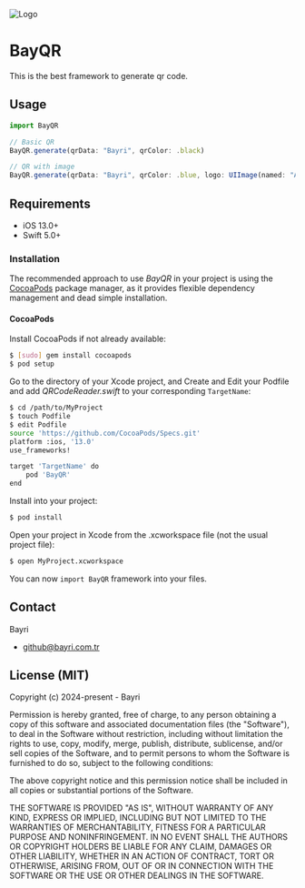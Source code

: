 
![Logo](https://bayri.com.tr/images/github/qr.png)

    
# BayQR

This is the best framework to generate qr code.


## Usage

```javascript
import BayQR

// Basic QR
BayQR.generate(qrData: "Bayri", qrColor: .black)

// QR with image
BayQR.generate(qrData: "Bayri", qrColor: .blue, logo: UIImage(named: "Asset"))
```

    
  
## Requirements
- iOS 13.0+
- Swift 5.0+

### Installation

The recommended approach to use _BayQR_ in your project is using the [CocoaPods](http://cocoapods.org/) package manager, as it provides flexible dependency management and dead simple installation.

#### CocoaPods

Install CocoaPods if not already available:

```bash
$ [sudo] gem install cocoapods
$ pod setup
```
Go to the directory of your Xcode project, and Create and Edit your Podfile and add _QRCodeReader.swift_ to your corresponding `TargetName`:

```bash
$ cd /path/to/MyProject
$ touch Podfile
$ edit Podfile
source 'https://github.com/CocoaPods/Specs.git'
platform :ios, '13.0'
use_frameworks!

target 'TargetName' do
    pod 'BayQR'
end
```

Install into your project:

```bash
$ pod install
```

Open your project in Xcode from the .xcworkspace file (not the usual project file):

```bash
$ open MyProject.xcworkspace
```

You can now `import BayQR` framework into your files.


## Contact

Bayri
 - [github@bayri.com.tr](github@bayri.com.tr)

## License (MIT)

Copyright (c) 2024-present - Bayri

Permission is hereby granted, free of charge, to any person obtaining a copy
of this software and associated documentation files (the "Software"), to deal
in the Software without restriction, including without limitation the rights
to use, copy, modify, merge, publish, distribute, sublicense, and/or sell
copies of the Software, and to permit persons to whom the Software is
furnished to do so, subject to the following conditions:

The above copyright notice and this permission notice shall be included in
all copies or substantial portions of the Software.

THE SOFTWARE IS PROVIDED "AS IS", WITHOUT WARRANTY OF ANY KIND, EXPRESS OR
IMPLIED, INCLUDING BUT NOT LIMITED TO THE WARRANTIES OF MERCHANTABILITY,
FITNESS FOR A PARTICULAR PURPOSE AND NONINFRINGEMENT. IN NO EVENT SHALL THE
AUTHORS OR COPYRIGHT HOLDERS BE LIABLE FOR ANY CLAIM, DAMAGES OR OTHER
LIABILITY, WHETHER IN AN ACTION OF CONTRACT, TORT OR OTHERWISE, ARISING FROM,
OUT OF OR IN CONNECTION WITH THE SOFTWARE OR THE USE OR OTHER DEALINGS IN
THE SOFTWARE.
